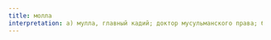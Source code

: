```yaml
---
title: молла
interpretation: а) мулла, главный кадий; доктор мусульманского права; б) перен. грамотный
---
```

